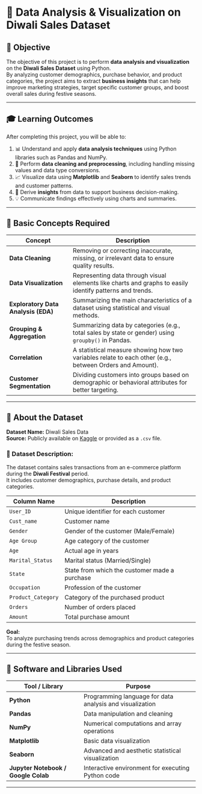 # 🎇 Data Analysis & Visualization on Diwali Sales Dataset

## 🎯 Objective

The objective of this project is to perform **data analysis and visualization** on the **Diwali Sales Dataset** using Python.  
By analyzing customer demographics, purchase behavior, and product categories, the project aims to extract **business insights** that can help improve marketing strategies, target specific customer groups, and boost overall sales during festive seasons.

---

## 🎓 Learning Outcomes

After completing this project, you will be able to:

1. 📊 Understand and apply **data analysis techniques** using Python libraries such as Pandas and NumPy.  
2. 🧹 Perform **data cleaning and preprocessing**, including handling missing values and data type conversions.  
3. 📈 Visualize data using **Matplotlib** and **Seaborn** to identify sales trends and customer patterns.  
4. 🧠 Derive **insights** from data to support business decision-making.  
5. 💡 Communicate findings effectively using charts and summaries.

---

## 📘 Basic Concepts Required

| Concept | Description |
|----------|-------------|
| **Data Cleaning** | Removing or correcting inaccurate, missing, or irrelevant data to ensure quality results. |
| **Data Visualization** | Representing data through visual elements like charts and graphs to easily identify patterns and trends. |
| **Exploratory Data Analysis (EDA)** | Summarizing the main characteristics of a dataset using statistical and visual methods. |
| **Grouping & Aggregation** | Summarizing data by categories (e.g., total sales by state or gender) using `groupby()` in Pandas. |
| **Correlation** | A statistical measure showing how two variables relate to each other (e.g., between Orders and Amount). |
| **Customer Segmentation** | Dividing customers into groups based on demographic or behavioral attributes for better targeting. |

---

## 🧾 About the Dataset

**Dataset Name:** Diwali Sales Data  
**Source:** Publicly available on [Kaggle](https://www.kaggle.com/) or provided as a `.csv` file.  

### 📂 Dataset Description:

The dataset contains sales transactions from an e-commerce platform during the **Diwali Festival** period.  
It includes customer demographics, purchase details, and product categories.

| Column Name | Description |
|--------------|-------------|
| `User_ID` | Unique identifier for each customer |
| `Cust_name` | Customer name |
| `Gender` | Gender of the customer (Male/Female) |
| `Age Group` | Age category of the customer |
| `Age` | Actual age in years |
| `Marital_Status` | Marital status (Married/Single) |
| `State` | State from which the customer made a purchase |
| `Occupation` | Profession of the customer |
| `Product_Category` | Category of the purchased product |
| `Orders` | Number of orders placed |
| `Amount` | Total purchase amount |

**Goal:**  
To analyze purchasing trends across demographics and product categories during the festive season.

---

## 🧰 Software and Libraries Used

| Tool / Library | Purpose |
|-----------------|----------|
| **Python** | Programming language for data analysis and visualization |
| **Pandas** | Data manipulation and cleaning |
| **NumPy** | Numerical computations and array operations |
| **Matplotlib** | Basic data visualization |
| **Seaborn** | Advanced and aesthetic statistical visualization |
| **Jupyter Notebook / Google Colab** | Interactive environment for executing Python code |

---

